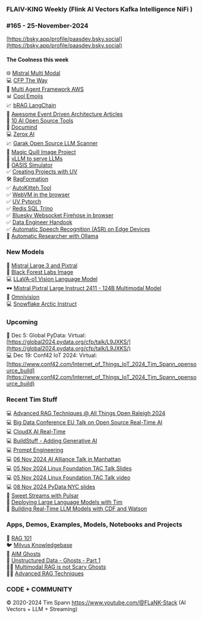 ### FLAIV-KING Weekly (Flink AI Vectors Kafka Intelligence NiFi )  
### #165 - 25-November-2024

[https://bsky.app/profile/paasdev.bsky.social](https://bsky.app/profile/paasdev.bsky.social)

#### The Coolness this week
🌐 [Mistral Multi Modal](https://docs.llamaindex.ai/en/latest/examples/multi_modal/mistral_multi_modal/)<br/>
💻 [CFP The Way](https://dev.to/thedanicafine/learning-by-example-i8c)<br/>
🦾 [Multi Agent Framework AWS](https://github.com/awslabs/multi-agent-orchestrator)<br/>
📊 [Cool Emojis](https://slackmojis.com/emojis/63230-starburst-data)<br/>
📈 [bRAG LangChain](https://github.com/bRAGAI/bRAG-langchain)<br/>
📎 [Awesome Event Driven Architecture Articles](https://github.com/lutzh/awesome-event-driven-architecture)<br/>
📝 [10 AI Open Source Tools](https://www.aifire.co/p/10-ai-open-source-tools-every-startup-should-know)<br/>
🫶 [Documind](https://github.com/DocumindHQ/documind)<br/>
💻 [Zerox AI](https://github.com/getomni-ai/zerox)<br/>
📈 [Garak Open Source LLM Scanner](https://github.com/NVIDIA/garak)<br/>
🦾 [Magic Quill Image Project](https://github.com/magic-quill/MagicQuill)<br/>
🏃 [vLLM to serve LLMs](https://docs.vllm.ai/en/latest/getting_started/cpu-installation.html)<br/>
🤖 [OASIS Simulator](https://github.com/camel-ai/oasis)<br/>
✅ [Creating Projects with UV](https://docs.astral.sh/uv/guides/projects/#venv)<br/>
🛠️ [RagFormation](https://github.com/RAGformation/RAGformation)<br/>
✅ [AutoKitteh Tool](https://github.com/autokitteh/autokitteh)<br/>
✅ [WebVM in the browser](https://github.com/leaningtech/webvm)<br/>
✅ [UV Pytorch](https://docs.astral.sh/uv/guides/integration/pytorch/)<br/>
✅ [Redis SQL Trino](https://github.com/redis-field-engineering/redis-sql-trino)<br/>
✅ [Bluesky Websocket Firehose in browser](https://simonwillison.net/2024/Nov/20/bluesky-websocket-firehose/)<br/>
✅ [Data Engineer Handook](https://github.com/DataExpert-io/data-engineer-handbook)<br/>
✅ [Automatic Speech Recognition (ASR) on Edge Devices](https://github.com/usefulsensors/moonshine)<br/>
🦾 [Automatic Researcher with Ollama](https://github.com/TheBlewish/Automated-AI-Web-Researcher-Ollama)<br/>

### New Models

🦾 [Mistral Large 3 and Pixtral](https://mistral.ai/news/mistral-chat/)<br/>
🍔 [Black Forest Labs Image](https://docs.bfl.ml/)<br/>
💻 [LLaVA-o1 Vision Language Model](https://github.com/PKU-YuanGroup/LLaVA-o1)<br/>
🕶️ [Mistral Pixtral Large Instruct 2411 - 124B Multimodal Model](https://huggingface.co/mistralai/Pixtral-Large-Instruct-2411)<br/>
🍔 [Omnivision](https://huggingface.co/NexaAIDev/omnivision-968M)<br/>
💻 [Snowflake Arctic Instruct](https://huggingface.co/Snowflake/snowflake-arctic-instruct)<br/>

### Upcoming
🐍 Dec 5: Global PyData: Virtual:
[https://global2024.pydata.org/cfp/talk/L9JXKS/](https://global2024.pydata.org/cfp/talk/L9JXKS/)<br/>
💻 Dec 19: Conf42 IoT 2024: Virtual: [https://www.conf42.com/Internet_of_Things_IoT_2024_Tim_Spann_opensource_build](https://www.conf42.com/Internet_of_Things_IoT_2024_Tim_Spann_opensource_build)


### Recent Tim Stuff
💻 [Advanced RAG Techniques @ All Things Open Raleigh 2024](https://youtu.be/e4mYw6z5LlI?si=K2OmM0T3uuEolI7j)<br/>
💻 [Big Data Conference EU Talk on Open Source Real-Time AI](https://www.slideshare.net/slideshow/2024nov20-bigdataeu-realtimeaiwithopensource/273466070)<br/>
💻 [CloudX AI Real-Time](https://www.slideshare.net/slideshow/tspann-2024-nov-cloudx-adding-generative-ai-to-real-time-streaming-pipelines/273315207)<br/>
💻 [BuildStuff - Adding Generative AI](https://www.slideshare.net/slideshow/2024-nov-buildstuff-adding-generative-ai-to-real-time-streaming-pipelines/273279957)<br/>
💻 [Prompt Engineering](https://www.youtube.com/watch?v=n3YWbT_oVVc)<br/>
💻 [06 Nov 2024 AI Alliance Talk in Manhattan](https://www.slideshare.net/slideshow/tspann06-nov-2024_ai-alliance_nyc_-intro-to-data-prep-kit-and-open-source-rag/273079590)<br/>
💻 [05 Nov 2024 Linux Foundation TAC Talk Slides](https://www.slideshare.net/slideshow/2024-nov-05-linux-foundation-tac-talk-with-milvus/273100530)<br/>
💻 [05 Nov 2024 Linux Foundation TAC Talk video](https://www.youtube.com/watch?v=THEKomhftrU)<br/>
💻 [08 Nov 2024 PyData NYC slides](https://www.slideshare.net/slideshow/tspann08-nov-2024_pydatanyc_unstructured-data-processing-with-a-raspberry-pi-ai-kit-and-python/273076376)<br/>
📼 [Sweet Streams with Pulsar](https://www.youtube.com/watch?v=oAXXWKSCQQw&pp=ygUSIlRpbSBTcGFubiIgbWlsdnVz)<br/>
📼 [Deploying Large Language Models with Tim](https://www.youtube.com/watch?v=9sUAS06OTMQ)<br/>
📼 [Building Real-Time LLM Models with CDF and Watson](https://www.youtube.com/watch?v=Y1JeOrJIoKI&pp=ygULIlRpbSBTcGFubiI%3D)<br/>


### Apps, Demos, Examples, Models, Notebooks and Projects
🐍 [RAG 101](https://medium.com/@tspann/step-by-step-rag-101-with-milvus-813477a4e88d)<br/>
🐦 [Milvus Knowledgebase](https://github.com/tspannhw/AIM-Milvus-KB)<br/>
👻 [AIM Ghosts](https://github.com/tspannhw/AIM-Ghosts)<br/>
🚕 [Unstructured Data - Ghosts - Part 1](https://www.youtube.com/watch?v=5nCDzF4EVlA)<br/>
✍🏼 [Multimodal RAG is not Scary Ghosts](https://dzone.com/articles/multimodal-rag-is-not-scary-ghosts-are-scary)<br/>
✍🏼 [Advanced RAG Techniques](https://thenewstack.io/advanced-retrieval-augmented-generation-rag-techniques/)<br/>



### CODE + COMMUNITY 
&copy; 2020-2024 Tim Spann  https://www.youtube.com/@FLaNK-Stack
(AI Vectors + LLM + Streaming)  
